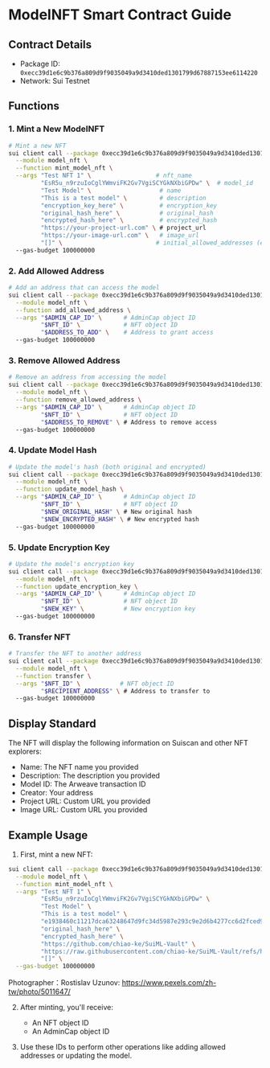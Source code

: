 # ModelNFT Smart Contract Guide

## Contract Details
- Package ID: `0xecc39d1e6c9b376a809d9f9035049a9d3410ded1301799d67887153ee6114220`
- Network: Sui Testnet

## Functions

### 1. Mint a New ModelNFT

```bash
# Mint a new NFT
sui client call --package 0xecc39d1e6c9b376a809d9f9035049a9d3410ded1301799d67887153ee6114220 \
  --module model_nft \
  --function mint_model_nft \
  --args "Test NFT 1" \                  # nft_name
         "EsR5u_n9rzuIoCglYWmviFK2Gv7VgiSCYGkNXbiGPDw" \  # model_id
         "Test Model" \                   # name
         "This is a test model" \         # description
         "encryption_key_here" \          # encryption_key
         "original_hash_here" \           # original_hash
         "encrypted_hash_here" \          # encrypted_hash
         "https://your-project-url.com" \ # project_url
         "https://your-image-url.com" \   # image_url
         "[]" \                          # initial_allowed_addresses (empty array)
  --gas-budget 100000000
```

### 2. Add Allowed Address

```bash
# Add an address that can access the model
sui client call --package 0xecc39d1e6c9b376a809d9f9035049a9d3410ded1301799d67887153ee6114220 \
  --module model_nft \
  --function add_allowed_address \
  --args "$ADMIN_CAP_ID" \      # AdminCap object ID
         "$NFT_ID" \            # NFT object ID
         "$ADDRESS_TO_ADD" \    # Address to grant access
  --gas-budget 100000000
```

### 3. Remove Allowed Address

```bash
# Remove an address from accessing the model
sui client call --package 0xecc39d1e6c9b376a809d9f9035049a9d3410ded1301799d67887153ee6114220 \
  --module model_nft \
  --function remove_allowed_address \
  --args "$ADMIN_CAP_ID" \      # AdminCap object ID
         "$NFT_ID" \            # NFT object ID
         "$ADDRESS_TO_REMOVE" \ # Address to remove access
  --gas-budget 100000000
```

### 4. Update Model Hash

```bash
# Update the model's hash (both original and encrypted)
sui client call --package 0xecc39d1e6c9b376a809d9f9035049a9d3410ded1301799d67887153ee6114220 \
  --module model_nft \
  --function update_model_hash \
  --args "$ADMIN_CAP_ID" \      # AdminCap object ID
         "$NFT_ID" \            # NFT object ID
         "$NEW_ORIGINAL_HASH" \ # New original hash
         "$NEW_ENCRYPTED_HASH" \ # New encrypted hash
  --gas-budget 100000000
```

### 5. Update Encryption Key

```bash
# Update the model's encryption key
sui client call --package 0xecc39d1e6c9b376a809d9f9035049a9d3410ded1301799d67887153ee6114220 \
  --module model_nft \
  --function update_encryption_key \
  --args "$ADMIN_CAP_ID" \      # AdminCap object ID
         "$NFT_ID" \            # NFT object ID
         "$NEW_KEY" \           # New encryption key
  --gas-budget 100000000
```

### 6. Transfer NFT

```bash
# Transfer the NFT to another address
sui client call --package 0xecc39d1e6c9b376a809d9f9035049a9d3410ded1301799d67887153ee6114220 \
  --module model_nft \
  --function transfer \
  --args "$NFT_ID" \           # NFT object ID
         "$RECIPIENT_ADDRESS" \ # Address to transfer to
  --gas-budget 100000000
```

## Display Standard
The NFT will display the following information on Suiscan and other NFT explorers:
- Name: The NFT name you provided
- Description: The description you provided
- Model ID: The Arweave transaction ID
- Creator: Your address
- Project URL: Custom URL you provided
- Image URL: Custom URL you provided

## Example Usage

1. First, mint a new NFT:
```bash
sui client call --package 0xecc39d1e6c9b376a809d9f9035049a9d3410ded1301799d67887153ee6114220 \
  --module model_nft \
  --function mint_model_nft \
  --args "Test NFT 1" \
         "EsR5u_n9rzuIoCglYWmviFK2Gv7VgiSCYGkNXbiGPDw" \
         "Test Model" \
         "This is a test model" \
         "e1938460c11217dca63248647d9fc34d5987e293c9e2d6b4277cc6d2fced91fb" \
         "original_hash_here" \
         "encrypted_hash_here" \
         "https://github.com/chiao-ke/SuiML-Vault" \
         "https://raw.githubusercontent.com/chiao-ke/SuiML-Vault/refs/heads/main/nft-asset/nft-image.png" \
         "[]" \
  --gas-budget 100000000
```
Photographer：Rostislav Uzunov: https://www.pexels.com/zh-tw/photo/5011647/

2. After minting, you'll receive:
   - An NFT object ID
   - An AdminCap object ID

3. Use these IDs to perform other operations like adding allowed addresses or updating the model.